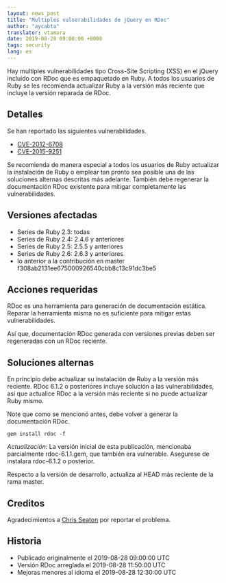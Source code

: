 ```yaml
---
layout: news_post
title: "Multiples vulnerabilidades de jQuery en RDoc"
author: "aycabta"
translator: vtamara
date: 2019-08-28 09:00:00 +0000
tags: security
lang: es
---
```



Hay multiples vulnerabilidades tipo Cross-Site Scripting (XSS) en el jQuery
incluido con RDoc que es empaquetado en Ruby.
A todos los usuarios de Ruby se les recomienda actualizar Ruby a la versión
más reciente que incluye la versión reparada de RDoc.

## Detalles

Se han reportado las siguientes vulnerabilidades.

* [CVE-2012-6708](https://nvd.nist.gov/vuln/detail/CVE-2012-6708)
* [CVE-2015-9251](https://nvd.nist.gov/vuln/detail/CVE-2015-9251)

Se recomienda de manera especial a todos los usuarios de Ruby actualizar
la instalación de Ruby o emplear tan pronto sea posible una de las
soluciones alternas descritas más adelante.
También debe regenerar la documentación RDoc existente para mitigar
completamente las vulnerabilidades.

## Versiones afectadas

* Series de Ruby 2.3: todas
* Series de Ruby 2.4: 2.4.6 y anteriores
* Series de Ruby 2.5: 2.5.5 y anteriores
* Series de Ruby 2.6: 2.6.3 y anteriores
* lo anterior a la contribución en master f308ab2131ee675000926540cbb8c13c91dc3be5

## Acciones requeridas

RDoc es una herramienta para generación de documentación estática.
Reparar la herramienta misma no es suficiente para mitigar estas
vulnerabilidades.

Así que, documentación RDoc generada con versiones previas
deben ser regeneradas con un RDoc reciente.

## Soluciones alternas

En principio debe actualizar su instalación de Ruby a la versión más
reciente.
RDoc 6.1.2 o posteriores incluye solución a las vulnerabilidades, así que
actualice RDoc a la versión más reciente si no puede
actualizar Ruby mismo.

Note que como se mencionó antes, debe volver a generar la documentación
RDoc.

```
gem install rdoc -f
```

*Actualización:* La versión inicial de esta publicación, mencionaba
parcialmente rdoc-6.1.1.gem, que también era vulnerable.
Asegurese de instalara rdoc-6.1.2 o posterior.

Respecto a la versión de desarrollo, actualiza al HEAD más reciente de la
rama master.

## Creditos

Agradecimientos a [Chris Seaton](https://hackerone.com/chrisseaton) por reportar el problema.

## Historia

* Publicado originalmente el 2019-08-28 09:00:00 UTC
* Versión RDoc arreglada el 2019-08-28 11:50:00 UTC
* Mejoras menores al idioma el 2019-08-28 12:30:00 UTC

